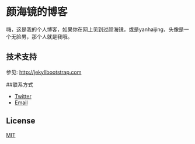 # 颜海镜的博客

嗨，这是我的个人博客，如果你在网上见到过颜海镜，或是yanhaijing，头像是一个无脸男，那个人就是我哦。

## 技术支持

参见: <http://jekyllbootstrap.com>

##联系方式

- [Twitter](http://t.qq.com/yanhaijing1234 "yanhaijing's Twitter")
- [Email](http://yanhaijing1234@gmail.com "yanhaijing's Email")


## License

[MIT](http://opensource.org/licenses/MIT)
